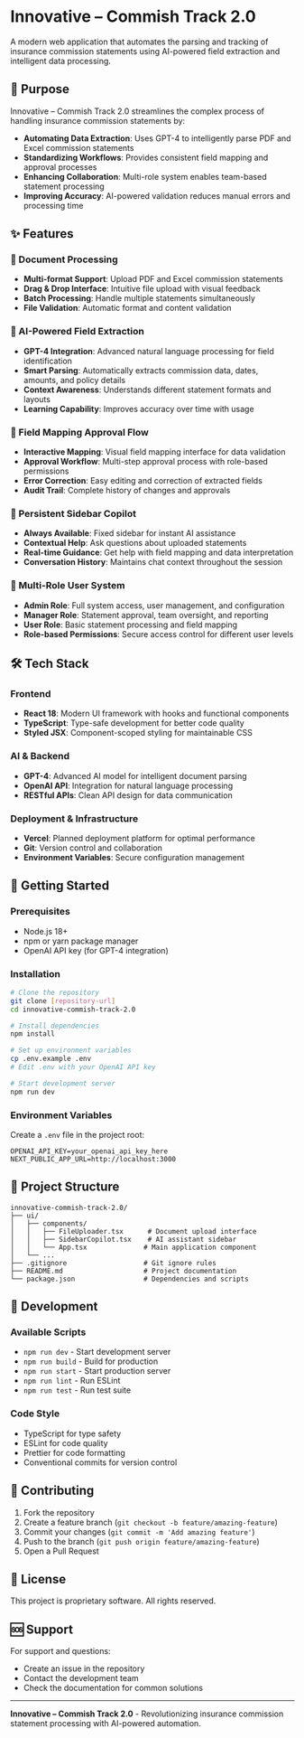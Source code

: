 # Innovative – Commish Track 2.0

A modern web application that automates the parsing and tracking of insurance commission statements using AI-powered field extraction and intelligent data processing.

## 🎯 Purpose

Innovative – Commish Track 2.0 streamlines the complex process of handling insurance commission statements by:

- **Automating Data Extraction**: Uses GPT-4 to intelligently parse PDF and Excel commission statements
- **Standardizing Workflows**: Provides consistent field mapping and approval processes
- **Enhancing Collaboration**: Multi-role system enables team-based statement processing
- **Improving Accuracy**: AI-powered validation reduces manual errors and processing time

## ✨ Features

### 📄 Document Processing
- **Multi-format Support**: Upload PDF and Excel commission statements
- **Drag & Drop Interface**: Intuitive file upload with visual feedback
- **Batch Processing**: Handle multiple statements simultaneously
- **File Validation**: Automatic format and content validation

### 🤖 AI-Powered Field Extraction
- **GPT-4 Integration**: Advanced natural language processing for field identification
- **Smart Parsing**: Automatically extracts commission data, dates, amounts, and policy details
- **Context Awareness**: Understands different statement formats and layouts
- **Learning Capability**: Improves accuracy over time with usage

### 🔄 Field Mapping Approval Flow
- **Interactive Mapping**: Visual field mapping interface for data validation
- **Approval Workflow**: Multi-step approval process with role-based permissions
- **Error Correction**: Easy editing and correction of extracted fields
- **Audit Trail**: Complete history of changes and approvals

### 💬 Persistent Sidebar Copilot
- **Always Available**: Fixed sidebar for instant AI assistance
- **Contextual Help**: Ask questions about uploaded statements
- **Real-time Guidance**: Get help with field mapping and data interpretation
- **Conversation History**: Maintains chat context throughout the session

### 👥 Multi-Role User System
- **Admin Role**: Full system access, user management, and configuration
- **Manager Role**: Statement approval, team oversight, and reporting
- **User Role**: Basic statement processing and field mapping
- **Role-based Permissions**: Secure access control for different user levels

## 🛠 Tech Stack

### Frontend
- **React 18**: Modern UI framework with hooks and functional components
- **TypeScript**: Type-safe development for better code quality
- **Styled JSX**: Component-scoped styling for maintainable CSS

### AI & Backend
- **GPT-4**: Advanced AI model for intelligent document parsing
- **OpenAI API**: Integration for natural language processing
- **RESTful APIs**: Clean API design for data communication

### Deployment & Infrastructure
- **Vercel**: Planned deployment platform for optimal performance
- **Git**: Version control and collaboration
- **Environment Variables**: Secure configuration management

## 🚀 Getting Started

### Prerequisites
- Node.js 18+ 
- npm or yarn package manager
- OpenAI API key (for GPT-4 integration)

### Installation
```bash
# Clone the repository
git clone [repository-url]
cd innovative-commish-track-2.0

# Install dependencies
npm install

# Set up environment variables
cp .env.example .env
# Edit .env with your OpenAI API key

# Start development server
npm run dev
```

### Environment Variables
Create a `.env` file in the project root:
```env
OPENAI_API_KEY=your_openai_api_key_here
NEXT_PUBLIC_APP_URL=http://localhost:3000
```

## 📁 Project Structure

```
innovative-commish-track-2.0/
├── ui/
│   ├── components/
│   │   ├── FileUploader.tsx      # Document upload interface
│   │   ├── SidebarCopilot.tsx    # AI assistant sidebar
│   │   └── App.tsx              # Main application component
│   └── ...
├── .gitignore                   # Git ignore rules
├── README.md                    # Project documentation
└── package.json                 # Dependencies and scripts
```

## 🔧 Development

### Available Scripts
- `npm run dev` - Start development server
- `npm run build` - Build for production
- `npm run start` - Start production server
- `npm run lint` - Run ESLint
- `npm run test` - Run test suite

### Code Style
- TypeScript for type safety
- ESLint for code quality
- Prettier for code formatting
- Conventional commits for version control

## 🤝 Contributing

1. Fork the repository
2. Create a feature branch (`git checkout -b feature/amazing-feature`)
3. Commit your changes (`git commit -m 'Add amazing feature'`)
4. Push to the branch (`git push origin feature/amazing-feature`)
5. Open a Pull Request

## 📄 License

This project is proprietary software. All rights reserved.

## 🆘 Support

For support and questions:
- Create an issue in the repository
- Contact the development team
- Check the documentation for common solutions

---

**Innovative – Commish Track 2.0** - Revolutionizing insurance commission statement processing with AI-powered automation. 